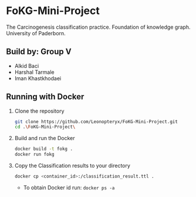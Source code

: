 # FoKG-Mini-Project
The Carcinogenesis classification practice. Foundation of knowledge graph. University of Paderborn.


## Build by: Group V

* Alkid Baci
* Harshal Tarmale 
* Iman Khastkhodaei

## Running with Docker
1. Clone the repository
   ```sh
   git clone https://github.com/Leonopteryx/FoKG-Mini-Project.git
   cd .\FoKG-Mini-Project\
   ```
2. Build and run the Docker
   ```sh
   docker build -t fokg .
   docker run fokg
   ```
3. Copy the Classification results to your directory
   ```sh
   docker cp <container_id>:/classification_result.ttl .
   ```
   * To obtain Docker id run: ```docker ps -a```
